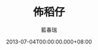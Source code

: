 ---
issue: 26
title: 佈稻仔
author: 藍春瑞
date: 2013-07-04T00:00:00.000+08:00
topic: 文史
difficulty: 2
wikidata: Q98095360
wikidata_link: https://www.wikidata.org/wiki/Q98095360
---